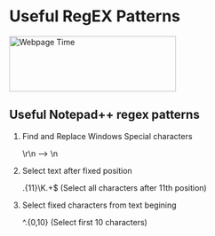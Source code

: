 # Useful RegEX Patterns 


<picture>
  <img alt="Webpage Time" src="https://i0.wp.com/digitalfortress.tech/wp-content/uploads/2018/05/regex_horiz.jpg" width="300" height="100">
</picture>


## Useful Notepad++ regex patterns

1. Find and Replace Windows Special characters

    \r\n --> \n

2. Select text after fixed position

    .{11}\K.+$ (Select all characters after 11th position)

3. Select fixed characters from text begining

    ^.{0,10} (Select first 10 characters)
